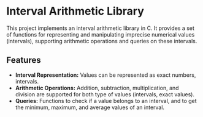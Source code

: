 # Interval Arithmetic Library

This project implements an interval arithmetic library in C. It provides a set of functions for representing and manipulating imprecise numerical values (intervals), supporting arithmetic operations and queries on these intervals.

## Features

- **Interval Representation:** Values can be represented as exact numbers, intervals.
- **Arithmetic Operations:** Addition, subtraction, multiplication, and division are supported for both type of values (intervals, exact values).
- **Queries:** Functions to check if a value belongs to an interval, and to get the minimum, maximum, and average values of an interval.
